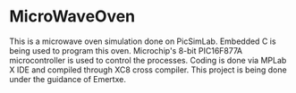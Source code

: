 # MicroWaveOven
This is a microwave oven simulation done on PicSimLab. Embedded C is being used to program this oven. Microchip's 8-bit PIC16F877A microcontroller is used to control the processes. Coding is done via MPLab X IDE and compiled through XC8 cross compiler. This project is being done under the guidance of Emertxe. 
